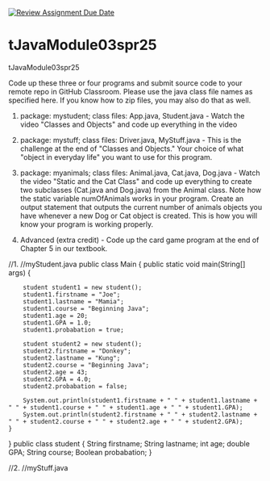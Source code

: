 [![Review Assignment Due Date](https://classroom.github.com/assets/deadline-readme-button-22041afd0340ce965d47ae6ef1cefeee28c7c493a6346c4f15d667ab976d596c.svg)](https://classroom.github.com/a/EV9E9T0q)
# tJavaModule03spr25
tJavaModule03spr25 

Code up these three or four programs and submit source code to your remote repo in GitHub Classroom. Please use the java class file names as specified here. If you know how to zip files, you may also do that as well.

1) package: mystudent; class files: App.java, Student.java - Watch the video "Classes and Objects" and code up everything in the video

2) package: mystuff; class files: Driver.java, MyStuff.java - This is the challenge at the end of "Classes and Objects." Your choice of what "object in everyday life" you want to use for this program. 

3) package: myanimals; class files: Animal.java, Cat.java, Dog.java - Watch the video "Static and the Cat Class" and code up everything to create two subclasses (Cat.java and Dog.java) from the Animal class. Note how the static variable numOfAnimals works in your program. Create an output statement that outputs the current number of animals objects you have whenever a new Dog or Cat object is created. This is how you will know your program is working properly.

4) Advanced (extra credit) - Code up the card game program at the end of Chapter 5 in our textbook.

//1.
//myStudent.java
public class Main {
    public static void main(String[] args) {

        student student1 = new student();
        student1.firstname = "Joe";
        student1.lastname = "Mamia";
        student1.course = "Beginning Java";
        student1.age = 20;
        student1.GPA = 1.0;
        student1.probabation = true;

        student student2 = new student();
        student2.firstname = "Donkey";
        student2.lastname = "Kung";
        student2.course = "Beginning Java";
        student2.age = 43;
        student2.GPA = 4.0;
        student2.probabation = false;

        System.out.println(student1.firstname + " " + student1.lastname + " " + student1.course + " " + student1.age + " " + student1.GPA);
        System.out.println(student2.firstname + " " + student2.lastname + " " + student2.course + " " + student2.age + " " + student2.GPA);
    }
}
public class student {
    String firstname;
    String lastname;
    int age;
    double GPA;
    String course;
    Boolean probabation;
}


//2.
//myStuff.java

